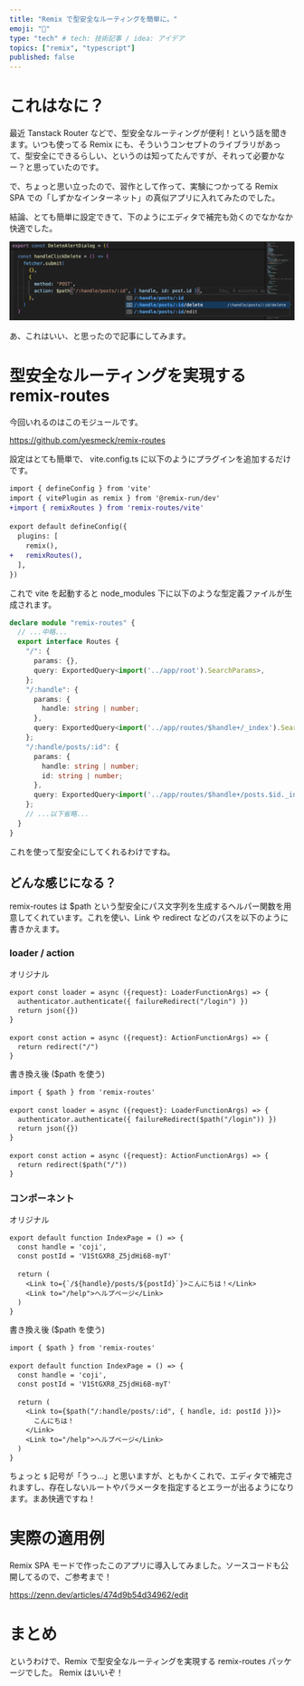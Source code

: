 ```yaml
---
title: "Remix で型安全なルーティングを簡単に。"
emoji: "🐬"
type: "tech" # tech: 技術記事 / idea: アイデア
topics: ["remix", "typescript"]
published: false
---
```


# これはなに？

最近 Tanstack Router などで、型安全なルーティングが便利！という話を聞きます。いつも使ってる Remix にも、そういうコンセプトのライブラリがあって、型安全にできるらしい、というのは知ってたんですが、それって必要かなー？と思っていたのです。

で、ちょっと思い立ったので、習作として作って、実験につかってる Remix SPA での「しずかなインターネット」の真似アプリに入れてみたのでした。

結論、とても簡単に設定できて、下のようにエディタで補完も効くのでなかなか快適でした。

![](/images/type-safe-routing-with-remix/image.png)

あ、これはいい、と思ったので記事にしてみます。

# 型安全なルーティングを実現する remix-routes

今回いれるのはこのモジュールです。

https://github.com/yesmeck/remix-routes

設定はとても簡単で、 vite.config.ts に以下のようにプラグインを追加するだけです。

```diff ts:vite.config.ts
import { defineConfig } from 'vite'
import { vitePlugin as remix } from '@remix-run/dev'
+import { remixRoutes } from 'remix-routes/vite'

export default defineConfig({
  plugins: [
    remix(),
+   remixRoutes(),
  ],
})
```

これで vite を起動すると node_modules 下に以下のような型定義ファイルが生成されます。

```ts:remix-routes.d.ts
declare module "remix-routes" {
  // ...中略...
  export interface Routes {
    "/": {
      params: {},
      query: ExportedQuery<import('../app/root').SearchParams>,
    };
    "/:handle": {
      params: {
        handle: string | number;
      },
      query: ExportedQuery<import('../app/routes/$handle+/_index').SearchParams>,
    };
    "/:handle/posts/:id": {
      params: {
        handle: string | number;
        id: string | number;
      },
      query: ExportedQuery<import('../app/routes/$handle+/posts.$id._index').SearchParams>,
    };
    // ...以下省略...
  }
}
```

これを使って型安全にしてくれるわけですね。

## どんな感じになる？

remix-routes は $path という型安全にパス文字列を生成するヘルパー関数を用意してくれています。これを使い、Link や redirect などのパスを以下のように書きかえます。

### loader / action

オリジナル

```ts:_index.tsx
export const loader = async ({request}: LoaderFunctionArgs) => {
  authenticator.authenticate({ failureRedirect("/login") })
  return json({})
}

export const action = async ({request}: ActionFunctionArgs) => {
  return redirect("/")
}
```

書き換え後 ($path を使う)

```ts:_index.tsx
import { $path } from 'remix-routes'

export const loader = async ({request}: LoaderFunctionArgs) => {
  authenticator.authenticate({ failureRedirect($path("/login")) })
  return json({})
}

export const action = async ({request}: ActionFunctionArgs) => {
  return redirect($path("/"))
}
```

### コンポーネント

オリジナル

```ts:_index.tsx
export default function IndexPage = () => {
  const handle = 'coji',
  const postId = 'V1StGXR8_Z5jdHi6B-myT'

  return (
    <Link to={`/${handle}/posts/${postId}`}>こんにちは！</Link>
    <Link to="/help">ヘルプページ</Link>
  )
}
```

書き換え後 ($path を使う)

```ts:_index.tsx
import { $path } from 'remix-routes'

export default function IndexPage = () => {
  const handle = 'coji',
  const postId = 'V1StGXR8_Z5jdHi6B-myT'

  return (
    <Link to={$path("/:handle/posts/:id", { handle, id: postId })}>
      こんにちは！
    </Link>
    <Link to="/help">ヘルプページ</Link>
  )
}
```

ちょっと `$` 記号が「うっ...」と思いますが、ともかくこれで、エディタで補完されますし、存在しないルートやパラメータを指定するとエラーが出るようになります。まあ快適ですね！

# 実際の適用例

Remix SPA モードで作ったこのアプリに導入してみました。ソースコードも公開してるので、ご参考まで！

https://zenn.dev/articles/474d9b54d34962/edit

# まとめ

というわけで、Remix で型安全なルーティングを実現する remix-routes パッケージでした。
Remix はいいぞ！
